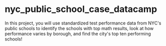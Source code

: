 # nyc_public_school_case_datacamp
In this project, you will use standardized test performance data from NYC's public schools to identify the schools with top math results, look at how performance varies by borough, and find the city's top ten performing schools!
